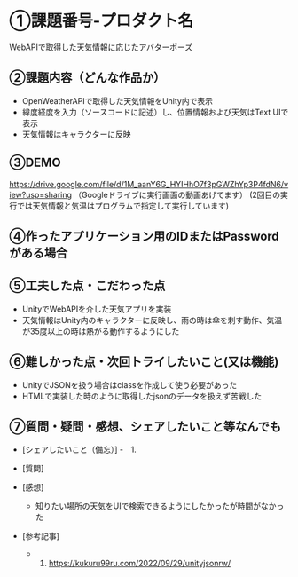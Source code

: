 # ①課題番号-プロダクト名

WebAPIで取得した天気情報に応じたアバターポーズ

## ②課題内容（どんな作品か）

- OpenWeatherAPIで取得した天気情報をUnity内で表示
- 緯度経度を入力（ソースコードに記述）し、位置情報および天気はText UIで表示
- 天気情報はキャラクターに反映

## ③DEMO
https://drive.google.com/file/d/1M_aanY6G_HYIHhO7f3pGWZhYp3P4fdN6/view?usp=sharing
（Googleドライブに実行画面の動画あげてます）
(2回目の実行では天気情報と気温はプログラムで指定して実行しています)

## ④作ったアプリケーション用のIDまたはPasswordがある場合

## ⑤工夫した点・こだわった点

- UnityでWebAPIを介した天気アプリを実装
- 天気情報はUnity内のキャラクターに反映し、雨の時は傘を刺す動作、気温が35度以上の時は熱がる動作するようにした

## ⑥難しかった点・次回トライしたいこと(又は機能)

- UnityでJSONを扱う場合はclassを作成して使う必要があった
- HTMLで実装した時のように取得したjsonのデータを扱えず苦戦した

## ⑦質問・疑問・感想、シェアしたいこと等なんでも
- [シェアしたいこと（備忘）]
  -　1. 
- [質問]
- [感想]
  - 知りたい場所の天気をUIで検索できるようにしたかったが時間がなかった

- [参考記事]
  - 1. https://kukuru99ru.com/2022/09/29/unityjsonrw/
